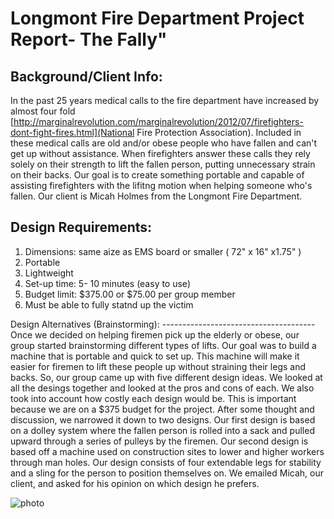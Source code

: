 Longmont Fire Department Project Report- The Fally"
=================
Background/Client Info:
-----------------------
  In the past 25 years medical calls to the fire department have increased by almost four fold [http://marginalrevolution.com/marginalrevolution/2012/07/firefighters-dont-fight-fires.html](National Fire Protection Association). Included in these medical calls are old and/or obese people who have fallen and can't get up without assistance. When firefighters answer these calls they rely solely on their strength to lift the fallen person, putting unnecessary strain on their backs. Our goal is to create something portable and capable of assisting firefighters with the lifitng motion when helping someone who's fallen. Our client is Micah Holmes from the Longmont Fire Department.

Design Requirements:
---------------------
<ol>
<li>Dimensions: same aize as EMS board or smaller ( 72" x 16" x1.75" )</li>
<li>Portable</li> 
<li>Lightweight</li> 
<li>Set-up time: 5- 10 minutes (easy to use)</li>
<li>Budget limit: $375.00 or $75.00 per group member</li> 
<li>Must be able to fully statnd up the victim</li> 
</ol>
Design Alternatives (Brainstorming):
--------------------------------------
  Once we decided on helping firemen pick up the elderly or obese, our group started brainstorming different types of lifts. Our goal was to build a machine that is portable and quick to set up. This machine will make it easier for firemen to lift these people up without straining their legs and backs. So, our group came up with five different design ideas. We looked at all the desings together and looked at the pros and cons of each. We also took into account how costly each design would be. This is important because we are on a $375 budget for the project. After some thought and discussion, we narrowed it down to two designs. Our first design is based on a dolley system where the fallen person is rolled into a sack and pulled upward through a series of pulleys by the firemen. Our second design is based off a machine used on construction sites to lower and higher workers through man holes. Our design consists of four extendable legs for stability and a sling for the person to position themselves on. We emailed Micah, our client, and asked for his opinion on which design he prefers. 
  
  
![photo](https://cloud.githubusercontent.com/assets/9001064/4530174/57618286-4d7e-11e4-9a9a-c516f5e41c5a.JPG)

